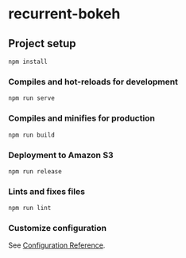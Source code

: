 # recurrent-bokeh

## Project setup
```
npm install
```

### Compiles and hot-reloads for development
```
npm run serve
```

### Compiles and minifies for production
```
npm run build
```

### Deployment to Amazon S3
```
npm run release
```

### Lints and fixes files
```
npm run lint
```

### Customize configuration
See [Configuration Reference](https://cli.vuejs.org/config/).
